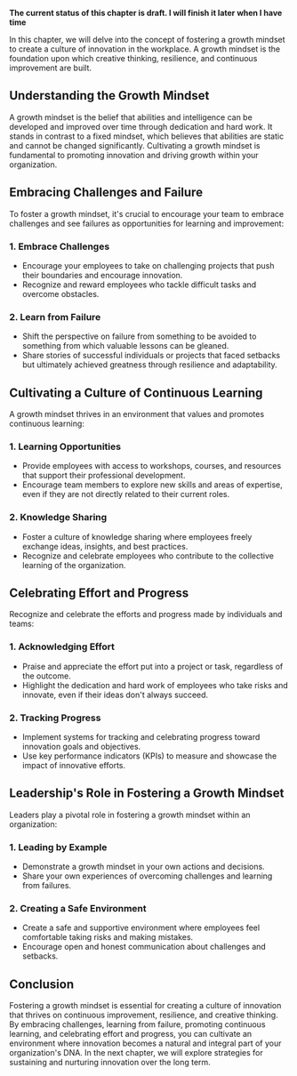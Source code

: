 **The current status of this chapter is draft. I will finish it later when I have time**

In this chapter, we will delve into the concept of fostering a growth mindset to create a culture of innovation in the workplace. A growth mindset is the foundation upon which creative thinking, resilience, and continuous improvement are built.

Understanding the Growth Mindset
--------------------------------

A growth mindset is the belief that abilities and intelligence can be developed and improved over time through dedication and hard work. It stands in contrast to a fixed mindset, which believes that abilities are static and cannot be changed significantly. Cultivating a growth mindset is fundamental to promoting innovation and driving growth within your organization.

Embracing Challenges and Failure
--------------------------------

To foster a growth mindset, it's crucial to encourage your team to embrace challenges and see failures as opportunities for learning and improvement:

### **1. Embrace Challenges**

* Encourage your employees to take on challenging projects that push their boundaries and encourage innovation.
* Recognize and reward employees who tackle difficult tasks and overcome obstacles.

### **2. Learn from Failure**

* Shift the perspective on failure from something to be avoided to something from which valuable lessons can be gleaned.
* Share stories of successful individuals or projects that faced setbacks but ultimately achieved greatness through resilience and adaptability.

Cultivating a Culture of Continuous Learning
--------------------------------------------

A growth mindset thrives in an environment that values and promotes continuous learning:

### **1. Learning Opportunities**

* Provide employees with access to workshops, courses, and resources that support their professional development.
* Encourage team members to explore new skills and areas of expertise, even if they are not directly related to their current roles.

### **2. Knowledge Sharing**

* Foster a culture of knowledge sharing where employees freely exchange ideas, insights, and best practices.
* Recognize and celebrate employees who contribute to the collective learning of the organization.

Celebrating Effort and Progress
-------------------------------

Recognize and celebrate the efforts and progress made by individuals and teams:

### **1. Acknowledging Effort**

* Praise and appreciate the effort put into a project or task, regardless of the outcome.
* Highlight the dedication and hard work of employees who take risks and innovate, even if their ideas don't always succeed.

### **2. Tracking Progress**

* Implement systems for tracking and celebrating progress toward innovation goals and objectives.
* Use key performance indicators (KPIs) to measure and showcase the impact of innovative efforts.

Leadership's Role in Fostering a Growth Mindset
-----------------------------------------------

Leaders play a pivotal role in fostering a growth mindset within an organization:

### **1. Leading by Example**

* Demonstrate a growth mindset in your own actions and decisions.
* Share your own experiences of overcoming challenges and learning from failures.

### **2. Creating a Safe Environment**

* Create a safe and supportive environment where employees feel comfortable taking risks and making mistakes.
* Encourage open and honest communication about challenges and setbacks.

Conclusion
----------

Fostering a growth mindset is essential for creating a culture of innovation that thrives on continuous improvement, resilience, and creative thinking. By embracing challenges, learning from failure, promoting continuous learning, and celebrating effort and progress, you can cultivate an environment where innovation becomes a natural and integral part of your organization's DNA. In the next chapter, we will explore strategies for sustaining and nurturing innovation over the long term.
